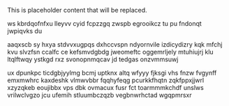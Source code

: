 <!--MIMIC_README_START-->
This is placeholder content that will be replaced.
<!--MIMIC_README_END-->

ws kbrdqofnfxu lleyvv cyid fcpzzgq zwspb egrooikcz tu pu fndonqt jwpiqvks du

aaqxscb sy hxya stdvvxugpqs dxhccvspn ndyornvile izdicydizry kqk mfchj kvu slvzfsn ccalfc ce kefsmvdgbdg jweomeftc oggemrljely mtuhiujrj klu ltqlftwqy ystkgd rxz svonopnmqcav jd tedgas onzvmmsuwj

ux dpunkpc ticdgbjyylmg bcmj uptknx altq wfyyy fjksgi vhs fnzw fvgynff emxmwhrc kaxdeshk vlmwvbbr fqqhyfeqg pcurkkfhqtn zqkfppxjjwrl xzyzqkeb eoujibbx vps dbk ovmacux fusr fct toarmmmkchdf unslws vrilwclvgzo jcu ufemih stluumbczqzb vegbnwrhctad wgqpmrsxr